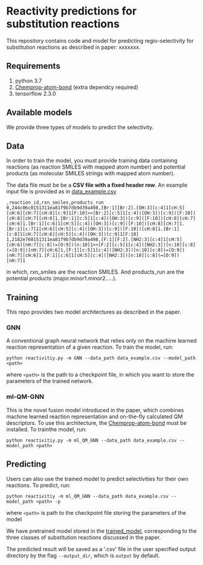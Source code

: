 # Reactivity predictions for substitution reactions

This repository contains code and model for predicting regio-selectivity for substitution reactions as described in 
paper: xxxxxxx.

## Requirements

1. python 3.7
2. [Chemprop-atom-bond](https://github.com/yanfeiguan/chemprop-atom-bond) (extra dependcy required)
3. tensorflow 2.3.0

## Available models

We provide three types of models to predict the selectivity.

## Data

In order to train the model, you must provide training data containing reactions (as reaction SMILES with mapped atom number) and 
potential products (as molecular SMILES strings with mapped atom number). 

The data file must be be a **CSV file with a fixed header row**. An example input file is provided as in [data_example.csv](./data_example.csv)
```
,reaction_id,rxn_smiles,products_run
0,244c06c0151311ea81f9b7db9d39a498,[Br:1][Br:2].[OH:3][c:4]1[cH:5][cH:6][cH:7][cH:8][c:9]1[F:10]>>[Br:2][c:5]1[c:4]([OH:3])[c:9]([F:10])[cH:8][cH:7][cH:6]1,[Br:1][c:5]1[c:4]([OH:3])[c:9]([F:10])[cH:8][cH:7][cH:6]1.[Br:1][c:6]1[cH:5][c:4]([OH:3])[c:9]([F:10])[cH:8][cH:7]1.[Br:1][c:7]1[cH:6][cH:5][c:4]([OH:3])[c:9]([F:10])[cH:8]1.[Br:1][c:8]1[cH:7][cH:6][cH:5][c:4]([OH:3])[c:9]1[F:10]
1,2182e760151311ea81f9b7db9d39a498,[F:1][F:2].[NH2:3][c:4]1[cH:5][cH:6][nH:7][c:8](=[O:9])[n:10]1>>[F:2][c:5]1[c:4]([NH2:3])[n:10][c:8](=[O:9])[nH:7][cH:6]1,[F:1][c:5]1[c:4]([NH2:3])[n:10][c:8](=[O:9])[nH:7][cH:6]1.[F:1][c:6]1[cH:5][c:4]([NH2:3])[n:10][c:8](=[O:9])[nH:7]1
```

in which, rxn_smiles are the reaction SMILES. And products_run are the potential products (major.minor1.minor2.....).

## Training
This repo provides two model architectures as described in the paper.

### GNN
A conventional graph neural network that relies only on the machine learned reaction representation of a given reaction. 
To train the model, run:
```
python reactivitiy.py -m GNN --data_path data_example.csv --model_path <path> 
```

where `<path>` is the path to a checkpoint file, in which you want to store the parameters of the trained network.

### ml-QM-GNN

This is the novel fusion model introduced in the paper, which combines machine learned reaction representation and on-the-fly
calculated QM descriptors. To use this architecture, the [Chemprop-atom-bond](https://github.com/yanfeiguan/chemprop-atom-bond) 
must be installed. To trainthe model, run:

```
python reactivitiy.py -m ml_QM_GNN --data_path data_example.csv --model_path <path> 
``` 

## Predicting
Users can also use the trained model to predict selectivities for their own reactions. To predict, run:

```
python reactivitiy -m ml_QM_GNN --data_path data_example.csv --model_path <path> -p 
```

where `<path>` is path to the checkpoint file storing the parameters of the model

We have pretrained model stored in the [trained_model](./trained_model), corresponding to the three classes of 
substitution reactions discussed in the paper. 

The predicted result will be saved as a '.csv' file in the user specified output directory by the flag `--output_dir`, 
which is `output` by default.
